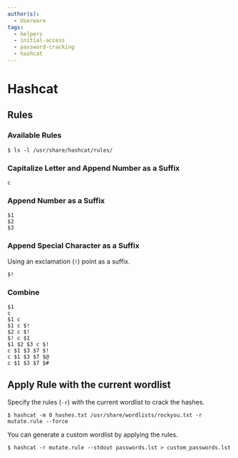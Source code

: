 ```yaml
---
author(s):
  - Userware
tags:
  - helpers
  - initial-access
  - password-cracking
  - hashcat
---
```

# Hashcat

## Rules

### Available Rules

```
$ ls -l /usr/share/hashcat/rules/
```

### Capitalize Letter and Append Number as a Suffix

```
c
```

### Append Number as a Suffix

```
$1
$2
$3
```

### Append Special Character as a Suffix

Using an exclamation (`!`) point as a suffix.

```
$!
```

### Combine

```
$1
c
$1 c
$1 c $!
$2 c $!
$! c $1
$1 $2 $3 c $!
c $1 $3 $7 $!
c $1 $3 $7 $@
c $1 $3 $7 $#
```

## Apply Rule with the current wordlist

Specify the rules (`-r`) with the current wordlist to crack the hashes.

```
$ hashcat -m 0 hashes.txt /usr/share/wordlists/rockyou.txt -r mutate.rule --force
```

You can generate a custom wordlist by applying the rules.

```
$ hashcat -r mutate.rule --stdout passwords.lst > custom_passwords.lst
```